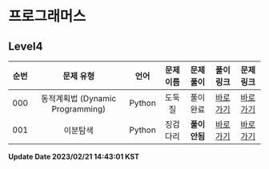 # 프로그래머스

## Level4

| 순번 | 문제 유형 | 언어 | 문제 이름 | 문제 풀이 | 풀이 링크 | 문제 링크 |
| :--: |:--: |:--: |:--: |:--: |:--: |:--: |
|000|동적계획법 (Dynamic Programming)|Python|도둑질|풀이완료|[바로가기](https://github.com/westreed/ProgrammersAlgorithm/blob/main/Programmers/Level4/%EB%8F%84%EB%91%91%EC%A7%88.py)|[바로가기](https://programmers.co.kr/learn/courses/30/lessons/42897)|
|001|이분탐색|Python|징검다리|**풀이안됨**|[바로가기](https://github.com/westreed/ProgrammersAlgorithm/blob/main/Programmers/Level4/%EC%A7%95%EA%B2%80%EB%8B%A4%EB%A6%AC%20X.py)|[바로가기](https://programmers.co.kr/learn/courses/30/lessons/43236)|


**Update Date 2023/02/21 14:43:01 KST**